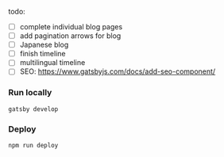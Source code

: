 todo:
- [ ] complete individual blog pages
- [ ] add pagination arrows for blog
- [ ] Japanese blog
- [ ] finish timeline
- [ ] multilingual timeline
- [ ] SEO: https://www.gatsbyjs.com/docs/add-seo-component/

### Run locally
```shell
gatsby develop
```

### Deploy
```shell
npm run deploy
```